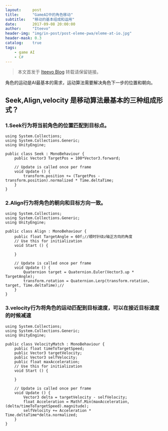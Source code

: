 ```yaml
---
layout:     post
title:      "GameAI中的角色移动"
subtitle:   "移动的基本组成和运用"
date:       2017-09-08 20:00:00
author:     "Iteevo"
header-img: "img/in-post/post-eleme-pwa/eleme-at-io.jpg"
header-mask: 0.3
catalog:    true
tags:
    - game AI
    - C#
---
```


> 本文首发于 [Iteevo Blog](http://iteevo.com/2017/09/08/Movement-in-GameAI/) 转载请保留链接。

角色的运动是AI最基本的需求，运动算法需要解决角色下一步的位置和朝向。
## Seek,Align,velocity 是移动算法最基本的三种组成形式？
### 1.Seek行为将当前角色的位置匹配到目标点。
```
using System.Collections;
using System.Collections.Generic;
using UnityEngine;

public class Seek : MonoBehaviour {
    public Vector3 TargetPos = 100*Vector3.forward;
	
	// Update is called once per frame
	void Update () {
        transform.position += (TargetPos - transform.position).normalized * Time.deltaTime;
	}
}
```

### 2.Align行为将角色的朝向和目标方向一致。
```
using System.Collections;
using System.Collections.Generic;
using UnityEngine;

public class Align : MonoBehaviour {
    public float TargetAngle = 60f;//顺时针绕z轴正方向的角度
	// Use this for initialization
	void Start () {
		
	}
	
	// Update is called once per frame
	void Update () {
        Quaternion target = Quaternion.Euler(Vector3.up * TargetAngle);
        transform.rotation = Quaternion.Lerp(transform.rotation, target, Time.deltaTime);//
	}
}
```
### 3.velocity行为将角色的运动匹配到目标速度，可以在接近目标速度的时候减速
```
using System.Collections;
using System.Collections.Generic;
using UnityEngine;

public class VelocityMatch : MonoBehaviour {
    public float timeToTargetSpeed;
    public Vector3 targetVelocity;
    public Vector3 selfVelocity;
    public float maxAcceleration;
	// Use this for initialization
	void Start () {
		
	}
	
	// Update is called once per frame
	void Update () {
        Vector3 delta = targetVelocity - selfVelocity;
        float Acceleration = Mathf.Min(maxAcceleration,(delta/timeToTargetSpeed).magnitude);
        selfVelocity += Acceleration * Time.deltaTime*delta.normalized;
	}
}
```




